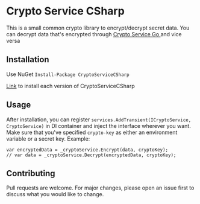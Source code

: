 # Crypto Service CSharp 

This is a small common crypto library to encrypt/decrypt secret data. You can decrypt data that's encrypted through [ Crypto Service Go ](https://github.com/itera-io/crypto-service-go) and vice versa

## Installation
Use NuGet 
```Install-Package CryptoServiceCSharp```

[Link](https://www.nuget.org/packages/CryptoServiceCSharp/) to install each version of CryptoServiceCSharp

## Usage
After installation, you can register `services.AddTransient(ICryptoService, CryptoService)` in DI container and inject the interface wherever you want.\
Make sure that you've specified `crypto-key` as either an environment variable or a secret key. Example:
```
var encryptedData = _cryptoService.Encrypt(data, cryptoKey);
// var data = _cryptoService.Decrypt(encryptedData, cryptoKey);
```

## Contributing

Pull requests are welcome. For major changes, please open an issue first
to discuss what you would like to change.
